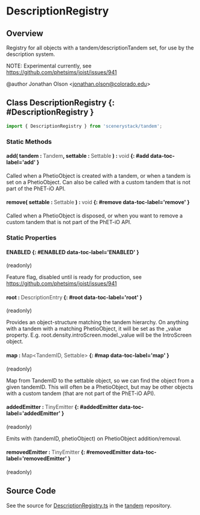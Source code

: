 # DescriptionRegistry

## Overview

Registry for all objects with a tandem/descriptionTandem set, for use by the description system.

NOTE: Experimental currently, see https://github.com/phetsims/joist/issues/941

@author Jonathan Olson &lt;jonathan.olson@colorado.edu&gt;

## Class DescriptionRegistry {: #DescriptionRegistry }


```js
import { DescriptionRegistry } from 'scenerystack/tandem';
```
### Static Methods

#### add( tandem : <span style="font-weight: 400; opacity: 80%;">Tandem</span>, settable : <span style="font-weight: 400; opacity: 80%;">Settable</span> ) : <span style="font-weight: 400; opacity: 80%;">void</span> {: #add data-toc-label='add' }

Called when a PhetioObject is created with a tandem, or when a tandem is set on a PhetioObject.
Can also be called with a custom tandem that is not part of the PhET-iO API.

#### remove( settable : <span style="font-weight: 400; opacity: 80%;">Settable</span> ) : <span style="font-weight: 400; opacity: 80%;">void</span> {: #remove data-toc-label='remove' }

Called when a PhetioObject is disposed, or when you want to remove a custom tandem that is not part of the PhET-iO API.

### Static Properties

#### ENABLED {: #ENABLED data-toc-label='ENABLED' }

(readonly)

Feature flag, disabled until is ready for production, see https://github.com/phetsims/joist/issues/941

#### root : <span style="font-weight: 400; opacity: 80%;">DescriptionEntry</span> {: #root data-toc-label='root' }

(readonly)

Provides an object-structure matching the tandem hierarchy. On anything with a tandem with a matching
PhetioObject, it will be set as the _value property.
E.g. root.density.introScreen.model._value will be the IntroScreen object.

#### map : <span style="font-weight: 400; opacity: 80%;">Map&lt;TandemID, Settable&gt;</span> {: #map data-toc-label='map' }

(readonly)

Map from TandemID to the settable object, so we can find the object from a given tandemID. This
will often be a PhetioObject, but may be other objects with a custom tandem (that are not part of the PhET-iO API).

#### addedEmitter : <span style="font-weight: 400; opacity: 80%;">TinyEmitter</span> {: #addedEmitter data-toc-label='addedEmitter' }

(readonly)

Emits with (tandemID, phetioObject) on PhetioObject addition/removal.

#### removedEmitter : <span style="font-weight: 400; opacity: 80%;">TinyEmitter</span> {: #removedEmitter data-toc-label='removedEmitter' }

(readonly)



## Source Code

See the source for [DescriptionRegistry.ts](https://github.com/phetsims/tandem/blob/main/js/DescriptionRegistry.ts) in the [tandem](https://github.com/phetsims/tandem) repository.
